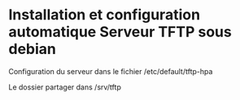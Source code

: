 # Installation et configuration automatique Serveur TFTP sous debian
Configuration du serveur dans le fichier /etc/default/tftp-hpa

Le dossier partager dans /srv/tftp

